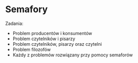 # Semafory

Zadania:
* Problem producentów i konsumentów
* Problem czytelników i pisarzy
* Problem czytelników, pisarzy oraz czytelni
* Problem filozofów
* Każdy z problemów rozwiązany przy pomocy semaforów